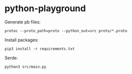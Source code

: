 # python-playground

Generate pb files:
```
protoc --proto_path=proto --python_out=src proto/*.proto
```

Install packages:
```
pip3 install -r requirements.txt
```

Serde:
```
python3 src/main.py
```
